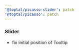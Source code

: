 ```yaml
---
'@toptal/picasso-slider': patch
'@toptal/picasso': patch
---
```


### Slider

- fix initial position of Tooltip
